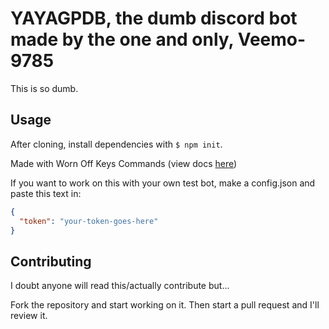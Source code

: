 # YAYAGPDB, the dumb discord bot made by the one and only, Veemo-9785

This is so dumb.

## Usage

After cloning, install dependencies with `$ npm init`.

Made with Worn Off Keys Commands (view docs [here](https://docs.wornoffkeys.com/))

If you want to work on this with your own test bot, make a config.json and paste this text in:

```json
{
  "token": "your-token-goes-here"
}
```

## Contributing

I doubt anyone will read this/actually contribute but...

Fork the repository and start working on it. Then start a pull request and I'll review it.
